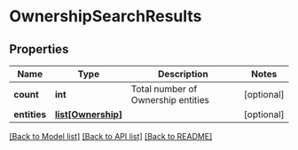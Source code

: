 # OwnershipSearchResults

## Properties
Name | Type | Description | Notes
------------ | ------------- | ------------- | -------------
**count** | **int** | Total number of Ownership entities | [optional] 
**entities** | [**list[Ownership]**](Ownership.md) |  | [optional] 

[[Back to Model list]](../README.md#documentation-for-models) [[Back to API list]](../README.md#documentation-for-api-endpoints) [[Back to README]](../README.md)

